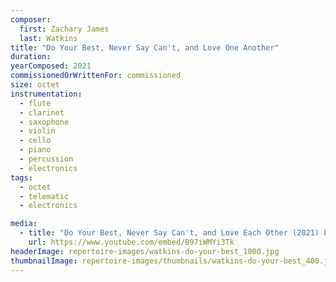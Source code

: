 ```yaml
---
composer:
  first: Zachary James
  last: Watkins
title: "Do Your Best, Never Say Can't, and Love One Another"
duration:
yearComposed: 2021
commissionedOrWrittenFor: commissioned
size: octet
instrumentation:
  - flute
  - clarinet
  - saxophone
  - violin
  - cello
  - piano
  - percussion
  - electronics
tags:
  - octet
  - telematic
  - electronics

media:
  - title: "Do Your Best, Never Say Can't, and Love Each Other (2021) by Zachary James Watkins"
    url: https://www.youtube.com/embed/B97iWMYi3Tk
headerImage: repertoire-images/watkins-do-your-best_1000.jpg
thumbnailImage: repertoire-images/thumbnails/watkins-do-your-best_400.jpg
---
```

